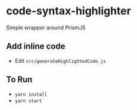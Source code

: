 # code-syntax-highlighter
Simple wrapper around PrismJS

## Add inline code

* Edit `src/generateHighlightedCode.js`

## To Run

* `yarn install`
* `yarn start`

